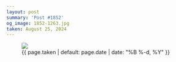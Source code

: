 ```yaml
---
layout: post
summary: 'Post #1852'
og_image: 1852-1263.jpg
taken: August 25, 2024
---
```


<figure class="post">
 <img sizes="(min-width: 700px) 50vw, calc(100vw - 2rem)" src="{{ site.assets_url }}/1852-632.jpg" srcset="{{ site.assets_url }}/1852-316.jpg 316w, {{ site.assets_url }}/1852-632.jpg 632w, {{ site.assets_url }}/1852-947.jpg 947w, {{ site.assets_url }}/1852-1263.jpg 1263w"/>
 <figcaption>
  <time>
   {{ page.taken | default: page.date | date: "%B %-d, %Y" }}
  </time>
 </figcaption>
</figure>
